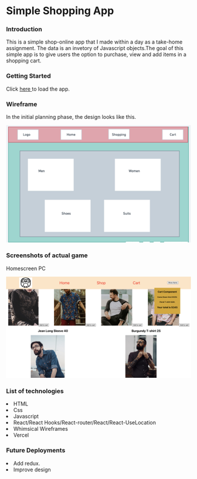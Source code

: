 


<h1>Simple Shopping App</h1>
<h3>Introduction</h3>

This is a simple shop-online app that I made within a day as a take-home assignment. The data is an invetory of Javascript objects.The goal of this simple app is to give users the option to purchase, view and add items in a shopping cart.

<h3>Getting Started </h3>
  Click <a href="https://simple-online-store-scout-8t21pkdyr-slavdefense.vercel.app/home">here </a> to load the app.
 
<h3>Wireframe</h3>
In the initial planning phase, the design looks like this.

![Getting Started](/public/wireframe.png)









<h3>Screenshots of actual game</h3>
<p>Homescreen PC</p>

![Getting Started](/public/screenshotCart.png)





<h3>List of technologies</h3>
<li> HTML</li>
<li>Css </li>
<li>Javascript </li>
<li>React/React Hooks/React-router/React/React-UseLocation</li>
<li> Whimsical Wireframes</li>
<li> Vercel</li>




<h3>Future Deployments</h3>

<li>Add redux.</li>
<li>Improve design</li>

 

